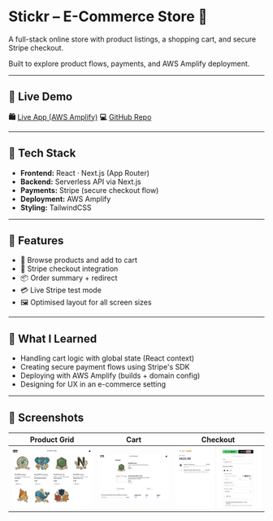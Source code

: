 # Stickr – E-Commerce Store 🛒

A full-stack online store with product listings, a shopping cart, and secure Stripe checkout.

Built to explore product flows, payments, and AWS Amplify deployment.

---

## 🔗 Live Demo

**🛍️** [Live App (AWS Amplify)](https://main.d1cxwz0h5a8ec4.amplifyapp.com)
**💻** [GitHub Repo](https://github.com/tomlhennessy/stickr)

---

## 🧰 Tech Stack

- **Frontend:** React · Next.js (App Router)
- **Backend:** Serverless API via Next.js
- **Payments:** Stripe (secure checkout flow)
- **Deployment:** AWS Amplify
- **Styling:** TailwindCSS

---

## 🚀 Features

- 🛒 Browse products and add to cart
- 🧾 Stripe checkout integration
- 📦 Order summary + redirect
- 💳 Live Stripe test mode
- 🖼️ Optimised layout for all screen sizes

---

## 🧠 What I Learned

- Handling cart logic with global state (React context)
- Creating secure payment flows using Stripe's SDK
- Deploying with AWS Amplify (builds + domain config)
- Designing for UX in an e-commerce setting

---

## 📸 Screenshots

| Product Grid | Cart | Checkout |
|-------------|------|----------|
| ![Grid](./screenshots/grid.png) | ![Cart](./screenshots/cart.png) | ![Checkout](./screenshots/checkout.png) |
